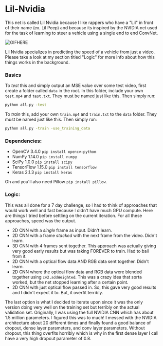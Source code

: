 # Lil-Nvidia

This net is called Lil Nvidia because I like rappers who have a "Lil" in front of their name (ex. Lil Peep) and because its inspired by the NVIDIA net used for the task of learning to steer a vehicle using a single end to end ConvNet.

![GIFHERE](https://github.com/farzaa/Lil-Nvidia/blob/master/demo.gif?raw=true)

Lil Nvidia specializes in predicting the speed of a vehicle from just a video. Please take a look at my section titled "Logic" for more info about how this things works in the background.

### Basics
To *test* this and simply output an MSE value over some test video, first create a folder called ```data``` in the root. In this folder, include your own ```test.mp4``` and ```test.txt```. They must be named just like this. Then simply run:
```sh
python all.py -test
```

To *train* this, add your own ```train.mp4``` and ```train.txt``` to the ```data``` folder. They must be named just like this. Then simply run:
```sh
python all.py -train -use_training_data
```


### Dependencies:
- OpenCV 3.4.0 ```pip install opencv-python```
- NumPy 1.14.0 ```pip install numpy```
- SciPy 1.0.0 ```pip install scipy```
- TensorFlow 1.15.0 ```pip install tensorflow```
- Keras 2.1.3 ```pip install keras```

Oh and you'll also need Pillow ```pip install pillow```.


### Logic:
This was all done for a 7 day challenge, so I had to think of approaches that would work well and fast because I didn't have much GPU compute. Here are things I tried before settling on the current iteration. For all these approaches, speed was the output.

- 2D CNN with a *single* frame as input. Didn't learn.
- 2D CNN with a frame *stacked* with the next frame from the video. Didn't learn.
- 3D CNN with 4 frames sent together. This approach was actually giving very good early results but was taking FOREVER to train. Had to bail from it.
- 2D CNN with a optical flow data AND RGB data sent together. Didn't learn.
- 2D CNN where the optical flow data and RGB data were blended together using ```cv2.addWeighted```. This was a crazy idea that sorta worked, but the net stopped learning after a certain point.
- 2D CNN with just optical flow passed in. So, this gave very good results and I didn't expect it to. But, it overfit terribly.

The last option is what I decided to iterate upon since it was the only version doing very well on the training set but terribly on the actual validation set. Originally, I was using the full NVIDIA CNN which has about 1.5 million parameters. I figured this was to much! I messed with the NVIDIA architecture about 20 different times and finally found a good balance of dropout, dense layer parameters, and conv layer parameters. Without dropout, this thing overfits horribly which is why in the first dense layer I call have a very high dropout parameter of 0.8.
